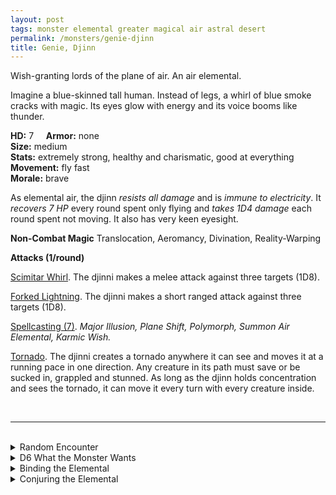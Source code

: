 ```yaml
---
layout: post
tags: monster elemental greater magical air astral desert
permalink: /monsters/genie-djinn
title: Genie, Djinn
---
```


Wish-granting lords of the plane of air. An air elemental.

Imagine a blue-skinned tall human. Instead of legs, a whirl of blue smoke cracks with magic. Its eyes glow with energy and its voice booms like thunder.

**HD:** 7  &nbsp; &nbsp;  **Armor:** none <br>
**Size:** medium <br>
**Stats:** extremely strong, healthy and charismatic, good at everything <br>
**Movement:** fly fast <br>
**Morale:** brave <br>

As elemental air, the djinn *resists all damage* and is *immune to electricity*. It *recovers 7 HP* every round spent only flying and *takes 1D4 damage* each round spent not moving. It also has very keen eyesight.

**Non-Combat Magic**
Translocation, Aeromancy, Divination, Reality-Warping

**Attacks (1/round)**

<ins>Scimitar Whirl</ins>. The djinni makes a melee attack against three targets (1D8).

<ins>Forked Lightning</ins>. The djinni makes a short ranged attack against three targets (1D8).

<ins>Spellcasting (7)</ins>. *Major Illusion, Plane Shift, Polymorph, Summon Air Elemental, Karmic Wish.*

<ins>Tornado</ins>. The djinni creates a tornado anywhere it can see and moves it at a running pace in one direction. Any creature in its path must save or be sucked in, grappled and stunned. As long as the djinn holds concentration and sees the tornado, it can move it every turn with every creature inside.

<br>

---

<br>

<details markdown="1">
<summary>Random Encounter</summary>

1. **Monster:** 1 djinni.
1. **Lair:** An ornate oil lamp that could use some polishing. <br>    &nbsp; OR <br>    **Omen:** The enchanting sound of a magical smoke puff.
1. **Spoor:** The terrible consequences of a wish gone wrong.
1. **Tracks:** A breeze that smells of magic and spices.
1. **Trace:** [rumor] A local person has become rich, and successful in love.
1. **Trace:** [rumor] A local whose luck has turned rambles about a lamp.
</details>

<details markdown="1">
<summary>D6 What the Monster Wants</summary>

1. Take a sample of everything there is to taste in the area back to its sky palace.
1. Observe the comedic struggle of winged creatures flying.
1. Freedom from a spoiled master who asked for something conflicting with your current goal.
1. To accomplish the goal of their master who only has one wish left and an ambitious project to finish.
1. Collect materials on a massive scale to build its palace in the plane of air.
1. Is bound to the place because of a dying person’s wish, is bored and you seem amusing.
</details>

<details markdown="1">
<summary>Binding the Elemental</summary>

You gain a [Spell Dice](https://saltygoo.github.io/class/magic-user#spells), one Doom Point and ...

1. ... you plane-shift to a flying city in the plane of air.
1. ... Dao assassins are after you.
1. ... one wish.
1. ... two wishes.
1. ... three wishes.
1. ... the spell word create.

If you roll a catastrophe, the elemental is released.
</details>

<details markdown="1">
<summary>Conjuring the Elemental</summary>

If you know the spell [Conjure](https://saltygoo.github.io/2020/11/12/conjure/), you can alter it in such a way for a minimum of 4 Spell Dice:

**Conjure Djinn** <br>

You summon a djinn for [sum] minutes during which you can ask it to grant you 1 wish. The djinni will do everything in its power to twist the wish in a karmic way and will interrogate you on your values.

You need 7 SD to cast this variant of the conjure elemental spell.
</details>
